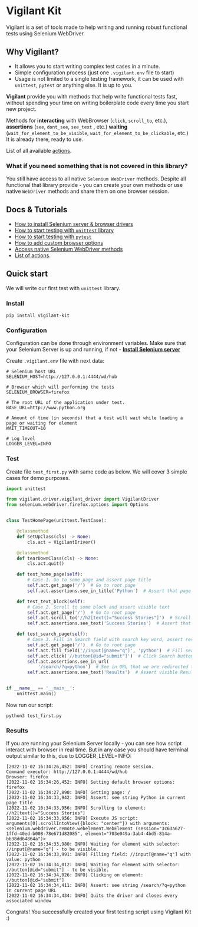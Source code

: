 # Vigilant Kit
Vigilant is a set of tools made to help writing and running robust functional tests using Selenium WebDriver.

## Why Vigilant?
 - It allows you to start writing complex test cases in a minute.
 - Simple configuration process (just one `.vigilant.env` file to start)
 - Usage is not limited to a single testing framework, it can be used with `unittest`, `pytest` or anything else.
It is up to you.

**Vigilant** provide you with methods that help write functional tests fast, without spending your time on writing
boilerplate code every time you start new project.

Methods for **interacting** with WebBrowser (`click`, `scroll_to`,  etc.), **assertions** (`see`, `dont_see`, `see_text`
, etc.) **waiting** (`wait_for_element_to_be_visible`, `wait_for_element_to_be_clickable`, etc.)
It is already there, ready to use.

List of all available [actions](docs/actions.md).

### What if you need something that is not covered in this library?

You still have access to all native `Selenium WebDriver` methods. Despite all functional that library provide - 
you can create your own methods or use native `WebDriver` methods and share them on one browser session.

## Docs & Tutorials
 - [How to install Selenium server & browser drivers](docs/selenium_install.md)
 - [How to start testing with `unittest` library](docs/vigilant_unittest.md) 
 - [How to start testing with `pytest`](docs/vigilant_pytest.md) 
 - [How to add custom browser options](docs/browser_options.md)
 - [Access native Selenium WebDriver methods](docs/native_selenium.md)
 - [List of actions](docs/actions.md).

## Quick start
We will write our first test with `unittest` library.
### Install
```shell
pip install vigilant-kit
```

### Configuration
Configuration can be done through environment variables. Make sure that your Selenium Server is up and running, if not -
[**Install Selenium server**](docs/selenium_install.md)

Create `.vigilant.env` file with next data:
```shell
# Selenium host URL
SELENIUM_HOST=http://127.0.0.1:4444/wd/hub 

# Browser which will performing the tests
SELENIUM_BROWSER=firefox 

# The root URL of the application under test.
BASE_URL=http://www.python.org 

# Amount of time (in seconds) that a test will wait while loading a page or waiting for element
WAIT_TIMEOUT=10 

# Log level
LOGGER_LEVEL=INFO 
```

### Test
Create file `test_first.py` with same code as below. We will cover 3 simple cases for demo purposes.
```python
import unittest

from vigilant.driver.vigilant_driver import VigilantDriver
from selenium.webdriver.firefox.options import Options


class TestHomePage(unittest.TestCase):

    @classmethod
    def setUpClass(cls) -> None:
        cls.act = VigilantDriver()

    @classmethod
    def tearDownClass(cls) -> None:
        cls.act.quit()

    def test_home_page(self):
        # Case 1. Go to some page and assert page title
        self.act.get_page('/')  # Go to root page
        self.act.assertions.see_in_title('Python')  # Assert that page title contains 'Python' string

    def test_text_block(self):
        # Case 2. Scroll to some block and assert visible text
        self.act.get_page('/')  # Go to root page
        self.act.scroll_to('//h2[text()="Success Stories"]')  # Scroll to Success Stories block
        self.act.assertions.see_text('Success Stories')  # Assert that Success Stories string is visible

    def test_search_page(self):
        # Case 3. Fill in Search field with search key word, assert result in search result page.
        self.act.get_page('/')  # Go to root page
        self.act.fill_field('//input[@name="q"]', 'python')  # Fill search field
        self.act.click('//button[@id="submit"]')  # Click Search button
        self.act.assertions.see_in_url(
            '/search/?q=python')  # See in URL that we are redirected to search result page
        self.act.assertions.see_text('Results')  # Assert visible Results text


if __name__ == '__main__':
    unittest.main()


```
Now run our script:
```shell
python3 test_first.py
```
### Results
If you are running your Selenium Server locally - you can see how script interact with browser in real time. But in any
case you should have terminal output similar to this, due to LOGGER_LEVEL=INFO:
```shell
[2022-11-02 16:34:26,452: INFO] Creating remote session.
Command executor: http://127.0.0.1:4444/wd/hub
Browser: firefox
[2022-11-02 16:34:26,452: INFO] Setting default browser options: firefox
[2022-11-02 16:34:27,890: INFO] Getting page: /
[2022-11-02 16:34:33,942: INFO] Assert: see string Python in current page title
[2022-11-02 16:34:33,956: INFO] Scrolling to element: //h2[text()="Success Stories"]
[2022-11-02 16:34:33,956: INFO] Execute JS script: arguments[0].scrollIntoView({block: "center"}) with arguments: <selenium.webdriver.remote.webelement.WebElement (session="3c63a627-1ffd-40ed-b008-78e671d82085", element="703e049a-3ab4-4bd5-814a-bb38dd64864a")>
[2022-11-02 16:34:33,980: INFO] Waiting for element with selector: //input[@name="q"] - to be visible.
[2022-11-02 16:34:33,991: INFO] Filling field: //input[@name="q"] with value: python
[2022-11-02 16:34:34,012: INFO] Waiting for element with selector: //button[@id="submit"] - to be visible.
[2022-11-02 16:34:34,026: INFO] Clicking on element: //button[@id="submit"]
[2022-11-02 16:34:34,411: INFO] Assert: see string /search/?q=python in current page URL
[2022-11-02 16:34:34,434: INFO] Quits the driver and closes every associated window

```
Congrats! You successfully created your first testing script using Vigilant Kit :)
